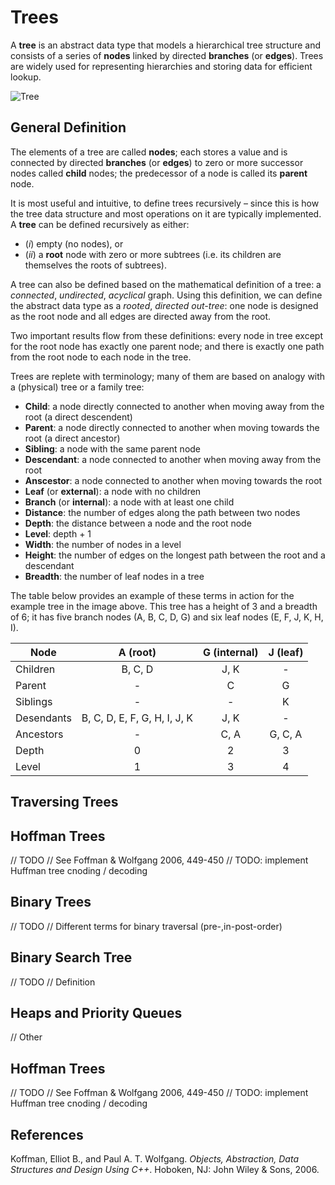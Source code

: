 # Trees

A **tree** is an abstract data type that models a hierarchical tree structure and consists of a series of **nodes** linked by directed **branches** (or **edges**). Trees are widely used for representing hierarchies and storing data for efficient lookup.

![Tree](https://www.thecrazyprogrammer.com/wp-content/uploads/2019/09/General-Tree-Structure.png)

## General Definition

The elements of a tree are called **nodes**; each stores a value and is connected by directed **branches** (or **edges**) to zero or more successor nodes called **child** nodes; the predecessor of a node is called its **parent** node.

It is most useful and intuitive, to define trees recursively – since this is how the tree data structure and most operations on it are typically implemented. A **tree** can be defined recursively as either:

* (*i*) empty (no nodes), or 
* (*ii*) a **root** node with zero or more subtrees (i.e. its children are themselves the roots of subtrees). 

A tree can also be defined based on the mathematical definition of a tree: a *connected*, *undirected*, *acyclical* graph. Using this definition, we can define the abstract data type as a *rooted*, *directed* *out-tree*: one node is designed as the root node and all edges are directed away from the root. 

Two important results flow from these definitions: every node in tree except for the root node has exactly one parent node; and there is exactly one path from the root node to each node in the tree.

Trees are replete with terminology; many of them are based on analogy with a (physical) tree or a family tree:

* **Child**: a node directly connected to another when moving away from the root (a direct descendent)
* **Parent**: a node directly connected to another when moving towards the root (a direct ancestor)
* **Sibling**: a node with the same parent node
* **Descendant**:  a node connected to another when moving away from the root
* **Anscestor**: a node connected to another when moving towards the root 
* **Leaf** (or **external**): a node with no children
* **Branch** (or **internal**): a node with at least one child
* **Distance**: the number of edges along the path between two nodes
* **Depth**: the distance between a node and the root node
* **Level**: depth + 1
* **Width**: the number of nodes in a level
* **Height**: the number of edges on the longest path between the root and a descendant
* **Breadth**: the number of leaf nodes in a tree

The table below provides an example of these terms in action for the example tree in the image above. This tree has a height of 3 and a breadth of 6; it has five branch nodes (A, B, C, D, G) and six leaf nodes (E, F, J, K, H, I).

| Node          | A (root)                     | G (internal)        | J (leaf)       |
|---------------|:----------------------------:|:-------------------:|:--------------:|
| Children      | B, C, D                      | J, K                | -              |
| Parent        | -                            | C                   | G              |
| Siblings      | -                            | -                   | K              |
| Desendants    | B, C, D, E, F, G, H, I, J, K | J, K                | -              |
| Ancestors     | -                            | C, A                | G, C, A        |
| Depth         | 0                            | 2                   | 3              |
| Level         | 1                            | 3                   | 4              |


## Traversing Trees



## Hoffman Trees

// TODO
// See Foffman & Wolfgang 2006, 449-450
// TODO: implement Huffman tree cnoding / decoding

## Binary Trees

// TODO
// Different terms for binary traversal (pre-,in-post-order)

## Binary Search Tree

// TODO
// Definition

## Heaps and Priority Queues





// Other
## Hoffman Trees

// TODO
// See Foffman & Wolfgang 2006, 449-450
// TODO: implement Huffman tree cnoding / decoding

















## References

Koffman, Elliot B., and Paul A. T. Wolfgang. _Objects, Abstraction, Data Structures and Design Using C++_. Hoboken, NJ: John Wiley &amp; Sons, 2006.
